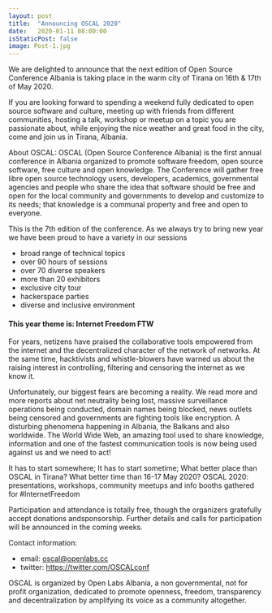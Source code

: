 ```yaml
---
layout: post
title:  "Announcing OSCAL 2020"
date:   2020-01-11 08:00:00
isStaticPost: false
image: Post-1.jpg
---
```


We are delighted to announce that the next edition of Open Source Conference Albania is taking place in the warm city of Tirana on 16th & 17th of May 2020.

If you are looking forward to spending a weekend fully dedicated to open source software and culture, meeting up with friends from different communities, hosting a talk, workshop or meetup on a topic you are passionate about, while enjoying the nice weather and great food in the city, come and join us in Tirana, Albania.

About OSCAL:
OSCAL (Open Source Conference Albania) is the first annual conference in Albania organized to promote software freedom, open source software, free culture and open knowledge. The Conference will gather free libre open source technology users, developers, academics, governmental agencies and people who share the idea that software should be free and open for the local community and governments to develop and customize to its needs; that knowledge is a communal property and free and open to everyone.

This is the 7th edition of the conference. As we always try to bring new year we have been proud to have a variety in our sessions

* broad range of technical topics
* over 90 hours of sessions
* over 70 diverse speakers
* more than 20 exhibitors
* exclusive city tour
* hackerspace parties
* diverse and inclusive environment

#### This year theme is: Internet Freedom FTW
For years, netizens have praised the collaborative tools empowered from the internet and the decentralized character of the network of networks. At the same time, hacktivists and whistle-blowers have warned us about the raising interest in controlling, filtering and censoring the internet as we know it.

Unfortunately, our biggest fears are becoming a reality. We read more and more reports about net neutrality being lost, massive surveillance operations being conducted, domain names being blocked, news outlets being censored and governments are fighting tools like encryption. A disturbing phenomena happening in Albania, the Balkans and also worldwide. The World Wide Web, an amazing tool used to share knowledge, information and one of the fastest communication tools is now being used against us and we need to act!

It has to start somewhere;
It has to start sometime;
What better place than OSCAL in Tirana?
What better time than 16-17 May 2020?
OSCAL 2020: presentations, workshops, community meetups and info booths gathered for #InternetFreedom

Participation and attendance is totally free, though the organizers gratefully accept donations andsponsorship.
Further details and calls for participation will be announced in the coming weeks.

Contact information:

* email: oscal@openlabs.cc
* twitter: https://twitter.com/OSCALconf

OSCAL is organized by Open Labs Albania, a non governmental, not for profit organization, dedicated to promote openness, freedom, transparency and decentralization by amplifying its voice as a community altogether.
